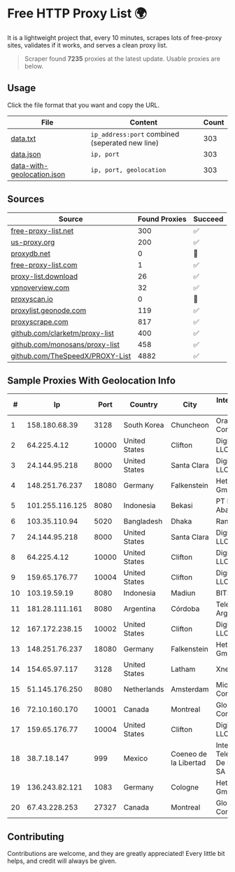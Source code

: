 
# Free HTTP Proxy List 🌍

It is a lightweight project that, every 10 minutes, scrapes lots of free-proxy sites, validates if it works, and serves a clean proxy list.


> Scraper found **7235** proxies at the latest update. Usable proxies are below.

## Usage

Click the file format that you want and copy the URL.


|File|Content|Count|
|----|-------|-----|
|[data.txt](https://raw.githubusercontent.com/themiralay/Proxy-List-World/master/data.txt)|`ip_address:port` combined (seperated new line)|303|
|[data.json](https://raw.githubusercontent.com/themiralay/Proxy-List-World/master/data.json)|`ip, port`|303|
|[data-with-geolocation.json](https://raw.githubusercontent.com/themiralay/Proxy-List-World/master/data-with-geolocation.json)|`ip, port, geolocation`|303|

## Sources

|Source|Found Proxies|Succeed|
|------|-------------|-------|
|[free-proxy-list.net](https://free-proxy-list.net)|300|✅|
|[us-proxy.org](https://www.us-proxy.org)|200|✅|
|[proxydb.net](http://proxydb.net)|0|🚫|
|[free-proxy-list.com](https://free-proxy-list.com/?page=&port=&type%5B%5D=http&type%5B%5D=https&up_time=0&search=Search)|1|✅|
|[proxy-list.download](https://www.proxy-list.download/HTTP)|26|✅|
|[vpnoverview.com](https://vpnoverview.com/privacy/anonymous-browsing/free-proxy-servers)|32|✅|
|[proxyscan.io](https://www.proxyscan.io)|0|🚫|
|[proxylist.geonode.com](https://proxylist.geonode.com/api/proxy-list?limit=300&page=1&sort_by=lastChecked&sort_type=desc&protocols=http,https)|119|✅|
|[proxyscrape.com](https://api.proxyscrape.com/v2/?request=displayproxies&protocol=http&timeout=10000&country=all&ssl=all&anonymity=all)|817|✅|
|[github.com/clarketm/proxy-list](https://raw.githubusercontent.com/clarketm/proxy-list/master/proxy-list-raw.txt)|400|✅|
|[github.com/monosans/proxy-list](https://raw.githubusercontent.com/monosans/proxy-list/main/proxies/http.txt)|458|✅|
|[github.com/TheSpeedX/PROXY-List](https://raw.githubusercontent.com/TheSpeedX/PROXY-List/master/http.txt)|4882|✅|


## Sample Proxies With Geolocation Info

|#|Ip|Port|Country|City|Internet Service Provider|
|-|--|----|-------|----|-------------------------|
|1|158.180.68.39|3128|South Korea|Chuncheon|Oracle Corporation|
|2|64.225.4.12|10000|United States|Clifton|DigitalOcean, LLC|
|3|24.144.95.218|8000|United States|Santa Clara|DigitalOcean, LLC|
|4|148.251.76.237|18080|Germany|Falkenstein|Hetzner Online GmbH|
|5|101.255.116.125|8080|Indonesia|Bekasi|PT Remala Abadi|
|6|103.35.110.94|5020|Bangladesh|Dhaka|Ranks ITT|
|7|24.144.95.218|8000|United States|Santa Clara|DigitalOcean, LLC|
|8|64.225.4.12|10000|United States|Clifton|DigitalOcean, LLC|
|9|159.65.176.77|10004|United States|Clifton|DigitalOcean, LLC|
|10|103.19.59.19|8080|Indonesia|Madiun|BITSNET|
|11|181.28.111.161|8080|Argentina|Córdoba|Telecom Argentina S.A|
|12|167.172.238.15|10002|United States|Clifton|DigitalOcean, LLC|
|13|148.251.76.237|18080|Germany|Falkenstein|Hetzner Online GmbH|
|14|154.65.97.117|3128|United States|Latham|Xneelo (Pty) Ltd|
|15|51.145.176.250|8080|Netherlands|Amsterdam|Microsoft Corporation|
|16|72.10.160.170|10001|Canada|Montreal|GloboTech Communications|
|17|159.65.176.77|10004|United States|Clifton|DigitalOcean, LLC|
|18|38.7.18.147|999|Mexico|Coeneo de la Libertad|Internet Telefonia Y TV De Michoacan SA De CV|
|19|136.243.82.121|1083|Germany|Cologne|Hetzner Online GmbH|
|20|67.43.228.253|27327|Canada|Montreal|GloboTech Communications|



## Contributing

Contributions are welcome, and they are greatly appreciated! Every
little bit helps, and credit will always be given.

